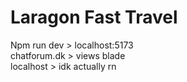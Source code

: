 # Laragon Fast Travel

Npm run dev > localhost:5173 <br>
chatforum.dk > views blade <br>
localhost > idk actually rn <br>
